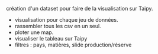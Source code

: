 création d'un dataset pour faire de la visualisation sur Taipy.

- visualisation pour chaque jeu de données.
- rassembler tous les csv en un seul. 
- ploter une map.
- visualiser le tableau sur Taipy
- filtres : pays, matières, slide production/réserve
